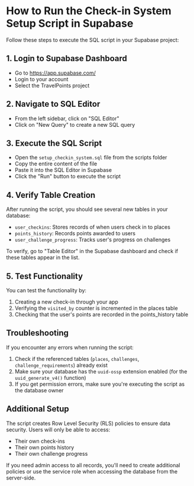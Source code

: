 # How to Run the Check-in System Setup Script in Supabase

Follow these steps to execute the SQL script in your Supabase project:

## 1. Login to Supabase Dashboard

- Go to https://app.supabase.com/
- Login to your account
- Select the TravelPoints project

## 2. Navigate to SQL Editor

- From the left sidebar, click on "SQL Editor"
- Click on "New Query" to create a new SQL query

## 3. Execute the SQL Script

- Open the `setup_checkin_system.sql` file from the scripts folder
- Copy the entire content of the file
- Paste it into the SQL Editor in Supabase
- Click the "Run" button to execute the script

## 4. Verify Table Creation

After running the script, you should see several new tables in your database:

- `user_checkins`: Stores records of when users check in to places
- `points_history`: Records points awarded to users
- `user_challenge_progress`: Tracks user's progress on challenges

To verify, go to "Table Editor" in the Supabase dashboard and check if these tables appear in the list.

## 5. Test Functionality

You can test the functionality by:

1. Creating a new check-in through your app
2. Verifying the `visited_by` counter is incremented in the places table
3. Checking that the user's points are recorded in the points_history table

## Troubleshooting

If you encounter any errors when running the script:

1. Check if the referenced tables (`places`, `challenges`, `challenge_requirements`) already exist
2. Make sure your database has the `uuid-ossp` extension enabled (for the `uuid_generate_v4()` function)
3. If you get permission errors, make sure you're executing the script as the database owner

## Additional Setup

The script creates Row Level Security (RLS) policies to ensure data security. Users will only be able to access:

- Their own check-ins
- Their own points history
- Their own challenge progress

If you need admin access to all records, you'll need to create additional policies or use the service role when accessing the database from the server-side.
